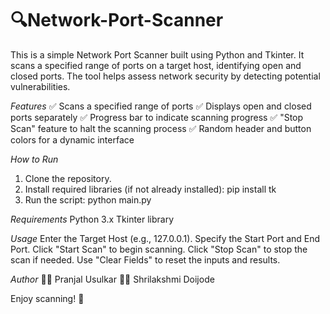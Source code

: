# 🔍Network-Port-Scanner

This is a simple Network Port Scanner built using Python and Tkinter. It scans a specified range of ports on a target host, identifying open and closed ports. The tool helps assess network security by detecting potential vulnerabilities.

_Features_
✅ Scans a specified range of ports
✅ Displays open and closed ports separately
✅ Progress bar to indicate scanning progress
✅ "Stop Scan" feature to halt the scanning process
✅ Random header and button colors for a dynamic interface

_How to Run_
1. Clone the repository.
2. Install required libraries (if not already installed):
   pip install tk
3. Run the script:
   python main.py

_Requirements_
Python 3.x
Tkinter library

_Usage_
Enter the Target Host (e.g., 127.0.0.1).
Specify the Start Port and End Port.
Click "Start Scan" to begin scanning.
Click "Stop Scan" to stop the scan if needed.
Use "Clear Fields" to reset the inputs and results.

_Author_
👨‍💻 Pranjal Usulkar
👩‍💻 Shrilakshmi Doijode

Enjoy scanning! 🚀







